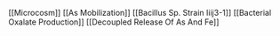 [[Microcosm]]
[[As Mobilization]]
[[Bacillus Sp. Strain Iiij3-1]]
[[Bacterial Oxalate Production]]
[[Decoupled Release Of As And Fe]]
